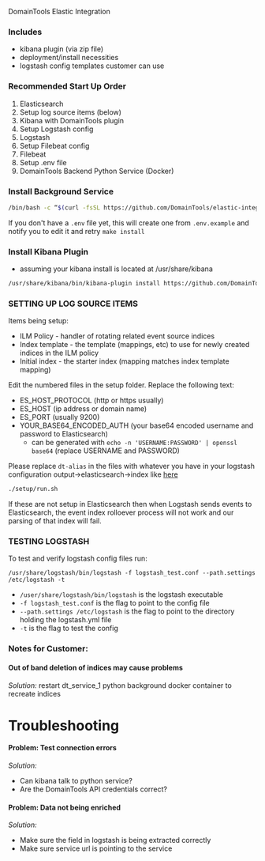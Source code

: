 DomainTools Elastic Integration

### Includes

- kibana plugin (via zip file)
- deployment/install necessities
- logstash config templates customer can use

### Recommended Start Up Order

1. Elasticsearch
1. Setup log source items (below)
1. Kibana with DomainTools plugin
1. Setup Logstash config
1. Logstash
1. Setup Filebeat config
1. Filebeat
1. Setup .env file
1. DomainTools Backend Python Service (Docker)

### Install Background Service

```bash
/bin/bash -c “$(curl -fsSL https://github.com/DomainTools/elastic-integration/raw/main/install.sh)”
```

If you don't have a `.env` file yet, this will create one from `.env.example` and notify you to edit it and retry `make install`

### Install Kibana Plugin

- assuming your kibana install is located at /usr/share/kibana

```bash
/usr/share/kibana/bin/kibana-plugin install https://github.com/DomainTools/elastic-integration/raw/main/domaintools[elastic-version]-[DomainTools version].zip
```

### SETTING UP LOG SOURCE ITEMS

Items being setup:

- ILM Policy - handler of rotating related event source indices
- Index template - the template (mappings, etc) to use for newly created indices in the ILM policy
- Initial index - the starter index (mapping matches index template mapping)

Edit the numbered files in the setup folder.  Replace the following text:

- ES_HOST_PROTOCOL (http or https usually)
- ES_HOST (ip address or domain name)
- ES_PORT (usually 9200)
- YOUR_BASE64_ENCODED_AUTH (your base64 encoded username and password to Elasticsearch)
	- can be generated with `echo -n 'USERNAME:PASSWORD' | openssl base64` (replace USERNAME and PASSWORD)

Please replace `dt-alias` in the files with whatever you have in your logstash configuration output->elasticsearch->index like [here](conf/logstash/logstash.conf#L36)

```bash
./setup/run.sh
```

If these are not setup in Elasticsearch then when Logstash sends events to Elasticsearch, the event index rolloever process will not work and our parsing of that index will fail.

### TESTING LOGSTASH

To test and verify logstash config files run:

`/usr/share/logstash/bin/logstash -f logstash_test.conf --path.settings /etc/logstash -t`

- `/user/share/logstash/bin/logstash` is the logstash executable
- `-f logstash_test.conf` is the flag to point to the config file
- `--path.settings /etc/logstash` is the flag to point to the directory holding the logstash.yml file
- `-t` is the flag to test the config 

### Notes for Customer:

#### Out of band deletion of indices may cause problems

*Solution:* restart dt_service_1 python background docker container to recreate indices

# Troubleshooting

#### Problem: Test connection errors

*Solution:*
- Can kibana talk to python service?
- Are the DomainTools API credentials correct?

#### Problem: Data not being enriched

*Solution:*
- Make sure the field in logstash is being extracted correctly
- Make sure service url is pointing to the service

